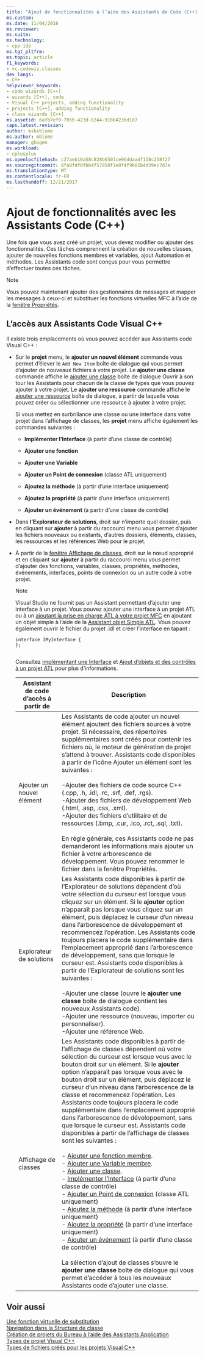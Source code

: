 ```yaml
---
title: "Ajout de fonctionnalités à l’aide des Assistants de Code (C++) | Documents Microsoft"
ms.custom: 
ms.date: 11/04/2016
ms.reviewer: 
ms.suite: 
ms.technology:
- cpp-ide
ms.tgt_pltfrm: 
ms.topic: article
f1_keywords:
- vc.codewiz.classes
dev_langs:
- C++
helpviewer_keywords:
- code wizards [C++]
- wizards [C++], code
- Visual C++ projects, adding functionality
- projects [C++], adding functionality
- class wizards [C++]
ms.assetid: 6afb7ef9-7056-423d-b244-91bb4236d1d7
caps.latest.revision: 
author: mikeblome
ms.author: mblome
manager: ghogen
ms.workload:
- cplusplus
ms.openlocfilehash: c27aeb10a58c828b6503ce96ddaadf138c258f27
ms.sourcegitcommit: 8fa8fdf0fbb4f57950f1e8f4f9b81b4d39ec7d7a
ms.translationtype: MT
ms.contentlocale: fr-FR
ms.lasthandoff: 12/21/2017
---
```

# <a name="adding-functionality-with-code-wizards-c"></a>Ajout de fonctionnalités avec les Assistants Code (C++)
Une fois que vous avez créé un projet, vous devez modifier ou ajouter des fonctionnalités. Ces tâches comprennent la création de nouvelles classes, ajouter de nouvelles fonctions membres et variables, ajout Automation et méthodes. Les Assistants code sont conçus pour vous permettre d’effectuer toutes ces tâches.  
  
> [!NOTE]
>  Vous pouvez maintenant ajouter des gestionnaires de messages et mapper les messages à ceux-ci et substituer les fonctions virtuelles MFC à l’aide de la [fenêtre Propriétés](/visualstudio/ide/reference/properties-window).  
  
## <a name="accessing-visual-c-code-wizards"></a>L’accès aux Assistants Code Visual C++  
 Il existe trois emplacements où vous pouvez accéder aux Assistants code Visual C++ :  
  
-   Sur le **projet** menu, le **ajouter un nouvel élément** commande vous permet d’élever le `Add New Item` boîte de dialogue qui vous permet d’ajouter de nouveaux fichiers à votre projet. Le **ajouter une classe** commande affiche le [ajouter une classe](../ide/add-class-dialog-box.md) boîte de dialogue Ouvrir à son tour les Assistants pour chacun de la classe de types que vous pouvez ajouter à votre projet. Le **ajouter une ressource** commande affiche le [ajouter une ressource](../windows/add-resource-dialog-box.md) boîte de dialogue, à partir de laquelle vous pouvez créer ou sélectionner une ressource à ajouter à votre projet.  
  
     Si vous mettez en surbrillance une classe ou une interface dans votre projet dans l’affichage de classes, les **projet** menu affiche également les commandes suivantes :  
  
    -   **Implémenter l’Interface** (à partir d’une classe de contrôle)  
  
    -   **Ajouter une fonction**  
  
    -   **Ajouter une Variable**  
  
    -   **Ajouter un Point de connexion** (classe ATL uniquement)  
  
    -   **Ajoutez la méthode** (à partir d’une interface uniquement)  
  
    -   **Ajoutez la propriété** (à partir d’une interface uniquement)  
  
    -   **Ajouter un événement** (à partir d’une classe de contrôle)  
  
-   Dans **l’Explorateur de solutions**, droit sur n’importe quel dossier, puis en cliquant sur **ajouter** à partir du raccourci menu vous permet d’ajouter les fichiers nouveaux ou existants, d’autres dossiers, éléments, classes, les ressources et les références Web pour le projet.  
  
-   À partir de la [fenêtre Affichage de classes](http://msdn.microsoft.com/en-us/8d7430a9-3e33-454c-a9e1-a85e3d2db925), droit sur le nœud approprié et en cliquant sur **ajouter** à partir du raccourci menu vous permet d’ajouter des fonctions, variables, classes, propriétés, méthodes, événements, interfaces, points de connexion ou un autre code à votre projet.  
  
    > [!NOTE]
    >  Visual Studio ne fournit pas un Assistant permettant d’ajouter une interface à un projet. Vous pouvez ajouter une interface à un projet ATL ou à un [ajoutant la prise en charge ATL à votre projet MFC](../mfc/reference/adding-atl-support-to-your-mfc-project.md) en ajoutant un objet simple à l’aide de la [Assistant objet Simple ATL](../atl/reference/atl-simple-object-wizard.md). Vous pouvez également ouvrir le fichier du projet .idl et créer l’interface en tapant :  
  
    ```  
    interface IMyInterface {  
    };  
  
    ```  
  
     Consultez [implémentant une Interface](../ide/implementing-an-interface-visual-cpp.md) et [Ajout d’objets et des contrôles à un projet ATL](../atl/reference/adding-objects-and-controls-to-an-atl-project.md) pour plus d’informations.  
  
    |Assistant de code d’accès à partir de|Description|  
    |-----------------------------|-----------------|  
    |Ajouter un nouvel élément|Les Assistants de code ajouter un nouvel élément ajoutent des fichiers sources à votre projet. Si nécessaire, des répertoires supplémentaires sont créés pour contenir les fichiers où, le moteur de génération de projet s’attend à trouver. Assistants code disponibles à partir de l’icône Ajouter un élément sont les suivantes :<br /><br /> -Ajouter des fichiers de code source C++ (.cpp, .h, .idl, .rc, .srf, .def, .rgs).<br />-Ajouter des fichiers de développement Web (.html, .asp, .css, .xml).<br />-Ajouter des fichiers d’utilitaire et de ressources (.bmp, .cur, .ico, .rct, .sql, .txt).<br /><br /> En règle générale, ces Assistants code ne pas demanderont les informations mais ajouter un fichier à votre arborescence de développement. Vous pouvez renommer le fichier dans la fenêtre Propriétés.|  
    |Explorateur de solutions|Les Assistants code disponibles à partir de l’Explorateur de solutions dépendent d’où votre sélection du curseur est lorsque vous cliquez sur un élément. Si le **ajouter** option n’apparaît pas lorsque vous cliquez sur un élément, puis déplacez le curseur d’un niveau dans l’arborescence de développement et recommencez l’opération. Les Assistants code toujours placera le code supplémentaire dans l’emplacement approprié dans l’arborescence de développement, sans que lorsque le curseur est. Assistants code disponibles à partir de l’Explorateur de solutions sont les suivantes :<br /><br /> -Ajouter une classe (ouvre le **ajouter une classe** boîte de dialogue contient les nouveaux Assistants code).<br />-Ajouter une ressource (nouveau, importer ou personnaliser).<br />-Ajouter une référence Web.|  
    |Affichage de classes|Les Assistants code disponibles à partir de l’affichage de classes dépendent où votre sélection du curseur est lorsque vous avec le bouton droit sur un élément. Si le **ajouter** option n’apparaît pas lorsque vous avec le bouton droit sur un élément, puis déplacez le curseur d’un niveau dans l’arborescence de la classe et recommencez l’opération. Les Assistants code toujours placera le code supplémentaire dans l’emplacement approprié dans l’arborescence de développement, sans que lorsque le curseur est. Assistants code disponibles à partir de l’affichage de classes sont les suivantes :<br /><br /> -   [Ajouter une fonction membre](../ide/adding-a-member-function-visual-cpp.md).<br />-   [Ajouter une Variable membre](../ide/adding-a-member-variable-visual-cpp.md).<br />-   [Ajouter une classe](../ide/adding-a-class-visual-cpp.md).<br />-   [Implémenter l’Interface](../ide/implement-interface-wizard.md) (à partir d’une classe de contrôle)<br />-   [Ajouter un Point de connexion](../ide/implement-connection-point-wizard.md) (classe ATL uniquement)<br />-   [Ajoutez la méthode](../ide/add-method-wizard.md) (à partir d’une interface uniquement)<br />-   [Ajoutez la propriété](../ide/names-add-property-wizard.md) (à partir d’une interface uniquement)<br />-   [Ajouter un événement](../ide/add-event-wizard.md) (à partir d’une classe de contrôle)<br /><br /> La sélection d’ajout de classes s’ouvre le **ajouter une classe** boîte de dialogue qui vous permet d’accéder à tous les nouveaux Assistants code d’ajouter une classe.|  
  
## <a name="see-also"></a>Voir aussi  
 [Une fonction virtuelle de substitution](../ide/overriding-a-virtual-function-visual-cpp.md)   
 [Navigation dans la Structure de classe](../ide/navigating-the-class-structure-visual-cpp.md)   
 [Création de projets du Bureau à l’aide des Assistants Application](../ide/creating-desktop-projects-by-using-application-wizards.md)   
 [Types de projet Visual C++](../ide/visual-cpp-project-types.md)   
 [Types de fichiers créés pour les projets Visual C++](../ide/file-types-created-for-visual-cpp-projects.md)